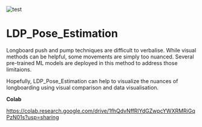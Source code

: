 ![test](https://user-images.githubusercontent.com/36811513/167272989-16becce3-bcfd-413a-bed4-4ef3344664c8.gif)

# LDP_Pose_Estimation

Longboard push and pump techniques are difficult to verbalise. While visual methods can be helpful, some movements are simply too nuanced. Several pre-trained ML models are deployed in this method to address those limitaions. 

Hopefully, LDP_Pose_Estimation can help to visualize the nuances of longboarding using visual comparison and data visualisation.

**Colab**

https://colab.research.google.com/drive/1fhQdvNffRlYdGZwpcYWXRMRiGqPzN01s?usp=sharing
